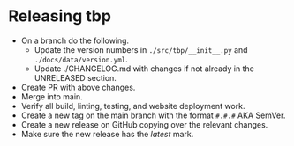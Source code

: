 
# Releasing tbp

- On a branch do the following.
  - Update the version numbers in `./src/tbp/__init__.py` and `./docs/data/version.yml`.
  - Update ./CHANGELOG.md with changes if not already in the UNRELEASED section.
- Create PR with above changes.
- Merge into main.
- Verify all build, linting, testing, and website deployment work.
- Create a new tag on the main branch with the format `#.#.#` AKA SemVer.
- Create a new release on GitHub copying over the relevant changes.
- Make sure the new release has the _latest_ mark.
